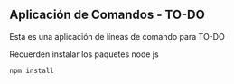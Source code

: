 ## Aplicación de Comandos - TO-DO

Esta es una aplicación de líneas de comando para TO-DO

Recuerden instalar los paquetes node js

```
npm install

```

